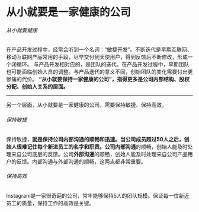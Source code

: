 # 从小就要是一家健康的公司

###### 从小就要健康
在产品开发过程中，经常会听到一个名词：“敏捷开发”。不断迭代是早期互联网、移动互联网产品常用的手段，尽早交付到天使用户，得到反馈后不断修改，形成一个闭循环。
与产品开发相对应的，是团队的迭代。在产品开发过程中，早期团队也可能面临创始人员的调整。与产品迭代的意义不同，创始团队的变化需要付出更惨痛的代价。
**“从小就要保持一家健康的公司”，指得更多是公司内部结构、股权分配、创始人关系的层面。**

---

另一个层面，从小就要是一家健康的公司，需要保持敏捷、保持高效。

###### 保持敏捷
保持敏捷，**就是保持公司内部沟通的顺畅和迅速。**当公司成员超过50人之后，创始人很难记住每个新进员工的名字和职责。公司**内部沟通**的顺畅，创始人能及时处理来自公司底层的反馈。公司**外部沟通**的顺畅，创始人能及时处理来自公司产品用户的反馈。内部沟通与外部沟通的顺畅，这两点都非常重要。

###### 保持高效
Instagram是一家很奇葩的公司，常年能够保持5人的团队规模。保证每一位新近员工的质量，保持工作的高效是关键。
